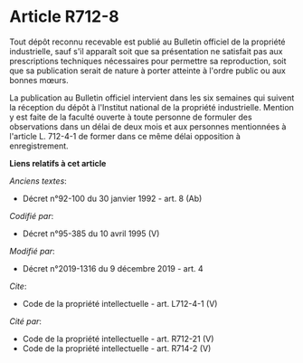 # Article R712-8

Tout dépôt reconnu recevable est publié au Bulletin officiel de la propriété industrielle, sauf s'il apparaît soit que sa
présentation ne satisfait pas aux prescriptions techniques nécessaires pour permettre sa reproduction, soit que sa
publication serait de nature à porter atteinte à l'ordre public ou aux bonnes mœurs. 

La publication au Bulletin officiel intervient dans les six semaines qui suivent la réception du dépôt à l'Institut national
de la propriété industrielle. Mention y est faite de la faculté ouverte à toute personne de formuler des observations dans un
délai de deux mois et aux personnes mentionnées à l'article L. 712-4-1 de former dans ce même délai opposition à
enregistrement.

**Liens relatifs à cet article**

_Anciens textes_:

  - Décret n°92-100 du 30 janvier 1992 - art. 8 (Ab)

_Codifié par_:

  - Décret n°95-385 du 10 avril 1995 (V)

_Modifié par_:

  - Décret n°2019-1316 du 9 décembre 2019 - art. 4

_Cite_:

  - Code de la propriété intellectuelle - art. L712-4-1 (V)

_Cité par_:

  - Code de la propriété intellectuelle - art. R712-21 (V)
  - Code de la propriété intellectuelle - art. R714-2 (V)
